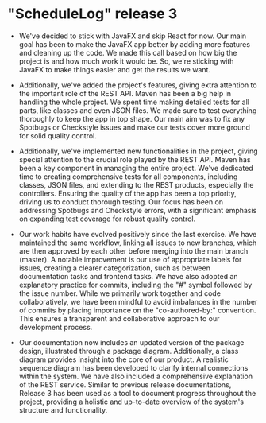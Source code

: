 # "ScheduleLog" release 3

* We've decided to stick with JavaFX and skip React for now. Our main goal has been to make the JavaFX app better by adding more features and cleaning up the code. We made this call based on how big the project is and how much work it would be. So, we're sticking with JavaFX to make things easier and get the results we want.

* Additionally, we've added the project's features, giving extra attention to the important role of the REST API. Maven has been a big help in handling the whole project. We spent time making detailed tests for all parts, like classes and even JSON files. We made sure to test everything thoroughly to keep the app in top shape. Our main aim was to fix any Spotbugs or Checkstyle issues and make our tests cover more ground for solid quality control.

* Additionally, we've implemented new functionalities in the project, giving special attention to the crucial role played by the REST API. Maven has been a key component in managing the entire project. We've dedicated time to creating comprehensive tests for all components, including classes, JSON files, and extending to the REST products, especially the controllers. Ensuring the quality of the app has been a top priority, driving us to conduct thorough testing. Our focus has been on addressing Spotbugs and Checkstyle errors, with a significant emphasis on expanding test coverage for robust quality control.

* Our work habits have evolved positively since the last exercise. We have maintained the same workflow, linking all issues to new branches, which are then approved by each other before merging into the main branch (master). A notable improvement is our use of appropriate labels for issues, creating a clearer categorization, such as between documentation tasks and frontend tasks. We have also adopted an explanatory practice for commits, including the "#" symbol followed by the issue number. While we primarily work together and code collaboratively, we have been mindful to avoid imbalances in the number of commits by placing importance on the "co-authored-by:" convention. This ensures a transparent and collaborative approach to our development process.

* Our documentation now includes an updated version of the package design, illustrated through a package diagram. Additionally, a class diagram provides insight into the core of our product. A realistic sequence diagram has been developed to clarify internal connections within the system. We have also included a comprehensive explanation of the REST service. Similar to previous release documentations, Release 3 has been used as a tool to document progress throughout the project, providing a holistic and up-to-date overview of the system's structure and functionality.



